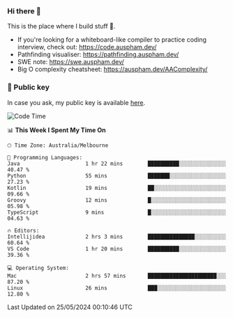 ### Hi there 👋

This is the place where I build stuff 👀. 

- If you're looking for a whiteboard-like compiler to practice coding interview, check out: https://code.auspham.dev/
- Pathfinding visualiser: https://pathfinding.auspham.dev/
- SWE note: https://swe.auspham.dev/
- Big O complexity cheatsheet: https://auspham.dev/AAComplexity/

### 🔑 Public key

In case you ask, my public key is available [here](https://public.auspham.dev/).

<!--START_SECTION:waka-->
![Code Time](http://img.shields.io/badge/Code%20Time-1%2C274%20hrs%202%20mins-blue)

📊 **This Week I Spent My Time On** 

```text
🕑︎ Time Zone: Australia/Melbourne

💬 Programming Languages: 
Java                     1 hr 22 mins        ██████████░░░░░░░░░░░░░░░   40.47 % 
Python                   55 mins             ███████░░░░░░░░░░░░░░░░░░   27.23 % 
Kotlin                   19 mins             ██░░░░░░░░░░░░░░░░░░░░░░░   09.66 % 
Groovy                   12 mins             █░░░░░░░░░░░░░░░░░░░░░░░░   05.98 % 
TypeScript               9 mins              █░░░░░░░░░░░░░░░░░░░░░░░░   04.63 % 

🔥 Editors: 
Intellijidea             2 hrs 3 mins        ███████████████░░░░░░░░░░   60.64 % 
VS Code                  1 hr 20 mins        ██████████░░░░░░░░░░░░░░░   39.36 % 

💻 Operating System: 
Mac                      2 hrs 57 mins       ██████████████████████░░░   87.20 % 
Linux                    26 mins             ███░░░░░░░░░░░░░░░░░░░░░░   12.80 % 
```


 Last Updated on 25/05/2024 00:10:46 UTC
<!--END_SECTION:waka-->

<!--
**rockmanvnx6/rockmanvnx6** is a ✨ _special_ ✨ repository because its `README.md` (this file) appears on your GitHub profile.

Here are some ideas to get you started:

- 🔭 I’m currently working on ...
- 🌱 I’m currently learning ...
- 👯 I’m looking to collaborate on ...
- 🤔 I’m looking for help with ...
- 💬 Ask me about ...
- 📫 How to reach me: ...
- 😄 Pronouns: ...
- ⚡ Fun fact: ...
-->
